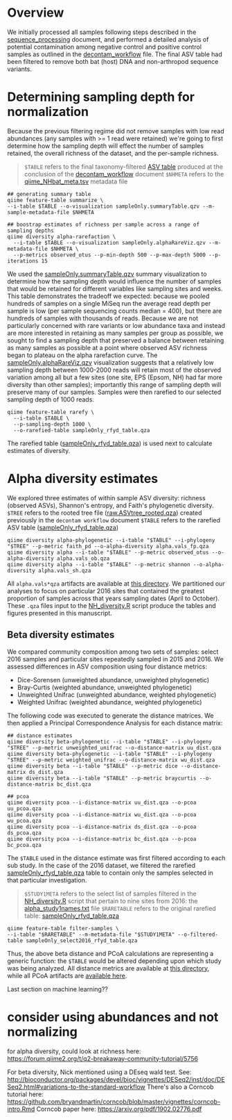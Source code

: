 
# Overview
We initially processed all samples following steps described in the [sequence_processing](https://github.com/devonorourke/nhguano/blob/master/docs/sequence_processing.md) document, and performed a detailed analysis of potential contamination among negative control and positive control samples as outlined in the [decontam_workflow](https://github.com/devonorourke/nhguano/blob/master/docs/decontam_workflow.md) file. The final ASV table had been filtered to remove both bat (host) DNA and non-arthropod sequence variants.

# Determining sampling depth for normalization
Because the previous filtering regime did not remove samples with low read abundances (any samples with >= 1 read were retained) we're going to first determine how the sampling depth will effect the number of samples retained, the overall richness of the dataset, and the per-sample richness.
> `$TABLE` refers to the final taxonomy-filtered [ASV table](https://github.com/devonorourke/nhguano/data/qiime_qza/ASVtable/sampleOnly_arthOnly_table.qza) produced at the conclusion of the [decontam_workflow](https://github.com/devonorourke/nhguano/blob/master/docs/decontam_workflow.md) document
> `$NHMETA` refers to the [qiime_NHbat_meta.tsv](https://github.com/devonorourke/nhguano/data/metadata/qiime_NHbat_meta.tsv) metadata file

```
## generating summary table
qiime feature-table summarize \
--i-table $TABLE --o-visualization sampleOnly.summaryTable.qzv --m-sample-metadata-file $NHMETA

## boostrap estimates of richness per sample across a range of sampling depths
qiime diversity alpha-rarefaction \
  --i-table $TABLE --o-visualization sampleOnly.alphaRareViz.qzv --m-metadata-file $NHMETA \
  --p-metrics observed_otus --p-min-depth 500 --p-max-depth 5000 --p-iterations 15
```

We used the [sampleOnly.summaryTable.qzv](https://github.com/devonorourke/nhguano/data/qiime_qzv/table_sumry/sampleOnly.summaryTable.qzv) summary visualization to determine how the sampling depth would influence the number of samples that would be retained for different variables like sampling sites and weeks. This table demonstrates the tradeoff we expected: because we pooled hundreds of samples on a single MiSeq run the average read depth per sample is low (per sample sequencing counts median = 400), but there are hundreds of samples with thousands of reads. Because we are not particularly concerned with rare variants or low abundance taxa and instead are more interested in retaining as many samples per group as possible, we sought to find a sampling depth that preserved a balance between retaining as many samples as possible at a point where observed ASV richness began to plateau on the alpha rarefaction curve. The [sampleOnly.alphaRareViz.qzv](https://github.com/devonorourke/nhguano/data/qiime_qzv/alpha_viz/sampleOnly.alphaRareViz.qzv) visualization suggests that a relatively low sampling depth between 1000-2000 reads will retain most of the observed variation among all but a few sites (one site, EPS (Epsom, NH) had far more diversity than other samples); importantly this range of sampling depth will preserve many of our samples. Samples were then rarefied to our selected sampling depth of 1000 reads.

```
qiime feature-table rarefy \
  --i-table $TABLE \
  --p-sampling-depth 1000 \
  --o-rarefied-table sampleOnly_rfyd_table.qza
```

The rarefied table ([sampleOnly_rfyd_table.qza](https://github.com/devonorourke/nhguano/data/qiime_qza/ASVtable/sampleOnly_rfyd_table.qza)) is used next to calculate estimates of diversity.

# Alpha diversity estimates

We explored three estimates of within sample ASV diversity: richness (observed ASVs), Shannon's entropy, and Faith's phylogenetic diversity.
`$TREE` refers to the rooted tree file ([raw.ASVtree_rooted.qza](https://github.com/devonorourke/nhguano/data/qiime_qza/trees)) created previously in the `decontam workflow` document
`$TABLE` refers to the rarefied ASV table ([sampleOnly_rfyd_table.qza](https://github.com/devonorourke/nhguano/data/qiime_qza/ASVtable/sampleOnly_rfyd_table.qza))

```
qiime diversity alpha-phylogenetic --i-table "$TABLE" --i-phylogeny "$TREE" --p-metric faith_pd --o-alpha-diversity alpha.vals_fp.qza
qiime diversity alpha --i-table "$TABLE" --p-metric observed_otus --o-alpha-diversity alpha.vals_ob.qza
qiime diversity alpha --i-table "$TABLE" --p-metric shannon --o-alpha-diversity alpha.vals_sh.qza
```

All `alpha.vals*qza` artifacts are available at [this directory](https://github.com/devonorourke/nhguano/data/qiime_qza/alpha). We partitioned our analyses to focus on particular 2016 sites that contained the greatest proportion of samples across that years sampling dates (April to October). These `.qza` files input to the [NH_diversity.R](https://github.com/devonorourke/nhguano/scripts/r_scripts/alphadiv.R) script produce the tables and figures presented in this manuscript.


## Beta diversity estimates

We compared community composition among two sets of samples: select 2016 samples and particular sites repeatedly sampled in 2015 and 2016. We assessed differences in ASV composition using four distance metrics:
- Dice-Sorensen (unweighted abundance, unweighted phylogenetic)  
- Bray-Curtis (weighted abundance, unweighted phylogenetic)  
- Unweighted Unifrac (unweighted abundance, weighted phylogenetic)  
- Weighted Unifrac (weighted abundance, weighted phylogenetic)  

The following code was executed to generate the distance matrices. We then applied a Principal Correspondence Analysis for each distance matrix:  
```
## distance estimates
qiime diversity beta-phylogenetic --i-table "$TABLE" --i-phylogeny "$TREE" --p-metric unweighted_unifrac --o-distance-matrix uu_dist.qza
qiime diversity beta-phylogenetic --i-table "$TABLE" --i-phylogeny "$TREE" --p-metric weighted_unifrac --o-distance-matrix wu_dist.qza
qiime diversity beta --i-table "$TABLE" --p-metric dice --o-distance-matrix ds_dist.qza
qiime diversity beta --i-table "$TABLE" --p-metric braycurtis --o-distance-matrix bc_dist.qza

## pcoa
qiime diversity pcoa --i-distance-matrix uu_dist.qza --o-pcoa uu_pcoa.qza
qiime diversity pcoa --i-distance-matrix wu_dist.qza --o-pcoa wu_pcoa.qza
qiime diversity pcoa --i-distance-matrix ds_dist.qza --o-pcoa ds_pcoa.qza
qiime diversity pcoa --i-distance-matrix bc_dist.qza --o-pcoa bc_pcoa.qza
```

The `$TABLE` used in the distance estimate was first filtered according to each sub study. In the case of the 2016 dataset, we filtered the rarefied [sampleOnly_rfyd_table.qza](https://github.com/devonorourke/nhguano/data/qiime_qza/ASVtable/sampleOnly_rfyd_table.qza) table to contain only the samples selected in that particular investigation.
> `$STUDY1META` refers to the select list of samples filtered in the [NH_diversity.R](https://github.com/devonorourke/nhguano/scripts/r_scripts/alphadiv.R) script that pertain to nine sites from 2016: the [alpha_study1names.txt](https://github.com/devonorourke/nhguano/data/metadata/alpha_study1names.txt) file
> `$RARETABLE` refers to the original rarefied table: [sampleOnly_rfyd_table.qza](https://github.com/devonorourke/nhguano/data/qiime_qza/ASVtable/sampleOnly_rfyd_table.qza)

```
qiime feature-table filter-samples \
--i-table "$RARETABLE" --m-metadata-file "$STUDY1META" --o-filtered-table sampleOnly_select2016_rfyd_table.qza
```

Thus, the above beta distance and PCoA calculations are representing a generic function: the `$TABLE` would be altered depending upon which study was being analyzed. All distance metrics are available at [this directory](https://github.com/devonorourke/nhguano/data/qiime_qza/distmat/select2016), while all PCoA artifacts are [available here](https://github.com/devonorourke/nhguano/data/qiime_qza/pcoa/select2016).  





Last section on machine learning??

# consider using abundances and not normalizing
for alpha diversity, could look at richness here: https://forum.qiime2.org/t/q2-breakaway-community-tutorial/5756

For beta diversity, Nick mentioned using a DEseq wald test. See: http://bioconductor.org/packages/devel/bioc/vignettes/DESeq2/inst/doc/DESeq2.html#variations-to-the-standard-workflow
There's also a Corncob tutorial here: https://github.com/bryandmartin/corncob/blob/master/vignettes/corncob-intro.Rmd
Corncob paper here: https://arxiv.org/pdf/1902.02776.pdf
